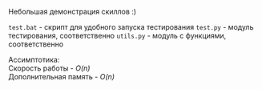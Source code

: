 Небольшая демонстрация скиллов :)

`test.bat` - скрипт для удобного запуска тестирования
`test.py` - модуль тестирования, соответственно
`utils.py` - модуль с функциями, соответственно

Ассимптотика:</br>
Скорость работы - <i>O(n)</i></br>
Дополнительная память - <i>O(n)</i></br>